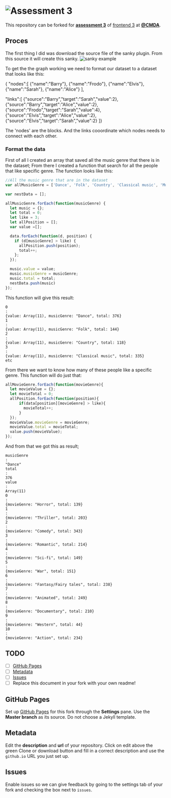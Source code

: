 # ![Assessment 3][banner]

This repository can be forked for [**assessment 3**][a2] of [frontend 3][fe3]
at [**@CMDA**][cmda].


## Proces

The first thing I did was download the source file of the sanky plugin. From this source it will create this sanky.
![sanky example](/assets/image/sanky-examle.PNG)

To get the the graph working we need to format our dataset to a dataset that looks like this:

{
"nodes":[
{"name":"Barry"},
{"name":"Frodo"},
{"name":"Elvis"},
{"name":"Sarah"},
{"name":"Alice"}
],

"links":[
{"source":"Barry","target":"Sarah","value":2},
{"source":"Barry","target":"Alice","value":2},
{"source":"Frodo","target":"Sarah","value":4},
{"source":"Elvis","target":"Alice","value":2},
{"source":"Elvis","target":"Sarah","value":2}
]}

The 'nodes' are the blocks.
And the links cooordinate which nodes needs to connect with each other.

### Format the data
First of all I created an array that saved all the music genre that there is in the dataset;
From there I created a function that search for all the people that like specific genre.
The function looks like this:
```javascript
//All the music genre that are in the dataset
var allMusicGenre = ['Dance', 'Folk', 'Country', 'Classical music', 'Musical', 'Pop', 'Rock', 'Metal or Hardrock', 'Punk', 'Hiphop, Rap', 'Reggae, Ska', 'Swing,  Jazz', "Rock 'n Roll", 'Alternative', 'Latino', 'Techno, Trance', 'Opera'];

var nestData = [];

allMusicGenre.forEach(function(musicGenre) {
  let music = {};
  let total = 0;
  let like = 3;
  let allPosition = [];
  var value =[];

  data.forEach(function(d, position) {
    if (d[musicGenre] > like) {
      allPosition.push(position);
      total++;
    };
  });

  music.value = value;
  music.musicGenre = musicGenre;
  music.total = total;
  nestData.push(music)
});
```
This function will give this result:
```
0
:
{value: Array(11), musicGenre: "Dance", total: 376}
1
:
{value: Array(11), musicGenre: "Folk", total: 144}
2
:
{value: Array(11), musicGenre: "Country", total: 118}
3
:
{value: Array(11), musicGenre: "Classical music", total: 335}
etc
```

From there we want to know how many of these people like a specific genre.
This function will do just that:
```javascript
allMovieGenre.forEach(function(movieGenre){
  let movieValue = {};
  let movieTotal = 0;
  allPosition.forEach(function(position){
      if(data[position][movieGenre] > like){
        movieTotal++;
      }
  });
  movieValue.movieGenre = movieGenre;
  movieValue.total = movieTotal;
  value.push(movieValue);
});
```
And from that we got this as result;
```
musicGenre
:
"Dance"
total
:
376
value
:
Array(11)
0
:
{movieGenre: "Horror", total: 139}
1
:
{movieGenre: "Thriller", total: 203}
2
:
{movieGenre: "Comedy", total: 343}
3
:
{movieGenre: "Romantic", total: 214}
4
:
{movieGenre: "Sci-fi", total: 149}
5
:
{movieGenre: "War", total: 151}
6
:
{movieGenre: "Fantasy/Fairy tales", total: 238}
7
:
{movieGenre: "Animated", total: 249}
8
:
{movieGenre: "Documentary", total: 210}
9
:
{movieGenre: "Western", total: 44}
10
:
{movieGenre: "Action", total: 234}
```

## TODO

*   [ ] [GitHub Pages](#github-pages)
*   [ ] [Metadata](#metadata)
*   [ ] [Issues](#issues)
*   [ ] Replace this document in your fork with your own readme!

## GitHub Pages

Set up [GitHub Pages][pages] for this fork through the **Settings** pane.  Use
the **Master branch** as its source.  Do not choose a Jekyll template.

## Metadata

Edit the **description** and **url** of your repository.  Click on edit above
the green Clone or download button and fill in a correct description and use the
`github.io` URL you just set up.

## Issues

Enable issues so we can give feedback by going to the settings tab of your fork
and checking the box next to `issues`.

[banner]: https://cdn.rawgit.com/cmda-fe3/logo/a4b0614/banner-assessment-3.svg

[a2]: https://github.com/cmda-fe3/course-17-18/tree/master/assessment-3#description

[fe3]: https://github.com/cmda-fe3

[cmda]: https://github.com/cmda

[pages]: https://pages.github.com
